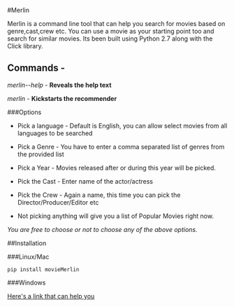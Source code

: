 #Merlin 
 
Merlin is a command line tool that can help you search for movies based on genre,cast,crew etc. You can use a movie as your starting point  too and search for similar movies. Its been built using Python 2.7 along with the Click library.

## Commands -

*merlin--help* - **Reveals the help text**

*merlin* - **Kickstarts the recommender**

###Options

- Pick a language - Default is English, you can allow select movies from all languages to be searched

- Pick a Genre - You have to enter a comma separated list of genres from the provided list

- Pick a Year - Movies released after or during this year will be picked.

- Pick the Cast - Enter name of the actor/actress

- Pick the Crew - Again a name, this time you can pick the Director/Producer/Editor etc

- Not picking anything will give you a list of Popular Movies right now.

 *You are free to choose or not to choose any of the above options.*

##Installation

###Linux/Mac 

```
pip install movieMerlin
```
###Windows

[Here's a link that can help you](http://stackoverflow.com/questions/1449494/how-do-i-install-python-packages-on-windows)


